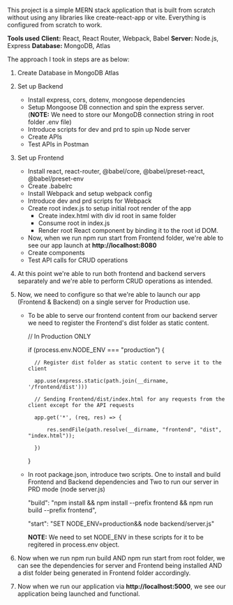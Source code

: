 This project is a simple MERN stack application that is built from scratch without using any libraries like create-react-app or vite.
Everything is configured from scratch to work.

**Tools used**
**Client:** React, React Router, Webpack, Babel
**Server:** Node.js, Express
**Database:** MongoDB, Atlas

The approach I took in steps are as below:
1. Create Database in MongoDB Atlas
2. Set up Backend
   - Install express, cors, dotenv, mongoose dependencies
   - Setup Mongoose DB connection and spin the express server. (**NOTE:** We need to store our MongoDB connection string in root folder .env file)
   - Introduce scripts for dev and prd to spin up Node server
   - Create APIs
   - Test APIs in Postman
4. Set up Frontend
   - Install react, react-router, @babel/core, @babel/preset-react, @babel/preset-env
   - Create .babelrc
   - Install Webpack and setup webpack config
   - Introduce dev and prd scripts for Webpack
   - Create root index.js to setup initial root render of the app
       - Create index.html with div id root in same folder
       - Consume root in index.js
       - Render root React component by binding it to the root id DOM.
   - Now, when we run npm run start from Frontend folder, we're able to see our app launch at **http://localhost:8080**
   - Create components
   - Test API calls for CRUD operations
5. At this point we're able to run both frontend and backend servers separately and we're able to perform CRUD operations as intended.
6. Now, we need to configure so that we're able to launch our app (Frontend & Backend) on a single server for Production use.
   -  To be able to serve our frontend content from our backend server we need to register the Frontend's dist folder as static content.

       // In Production ONLY
      
       if (process.env.NODE_ENV === "production") {
      
            // Register dist folder as static content to serve it to the client
      
            app.use(express.static(path.join(__dirname, '/frontend/dist')))
      
            // Sending Frontend/dist/index.html for any requests from the client except for the API requests
      
            app.get('*', (req, res) => {
      
                res.sendFile(path.resolve(__dirname, "frontend", "dist", "index.html"));
      
            })
      
        }
      
   - In root package.json, introduce two scripts. One to install and build Frontend and Backend dependencies and Two to run our server in PRD mode (node server.js)
     
     "build": "npm install && npm install --prefix frontend && npm run build --prefix frontend",
     
     "start": "SET NODE_ENV=production&& node backend/server.js"

     **NOTE:** We need to set NODE_ENV in these scripts for it to be regitered in process.env object.
     
8. Now when we run npm run build AND npm run start from root folder, we can see the dependencies for server and Frontend being installed AND a dist folder being
   generated in Frontend folder accordingly.
9. Now when we run our application via **http://localhost:5000**, we see our application being launched and functional.
